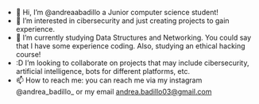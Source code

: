 - 👋 Hi, I’m @andreaabadillo a Junior computer science student!
- 👀 I’m interested in cibersecurity and just creating projects to gain experience.
- 🌱 I’m currently studying Data Structures and Networking. You could say that I have some experience coding. Also, studying an ethical hacking course!
- :D I’m looking to collaborate on projects that may include cibersecurity, artificial intelligence, bots for different platforms, etc.
- 📫 How to reach me: you can reach me via my instagram @andrea_badillo_ or my email andrea.badillo03@gmail.com

<!---
andreaabadillo/andreaabadillo is a ✨ special ✨ repository because its `README.md` (this file) appears on your GitHub profile.
You can click the Preview link to take a look at your changes.
--->
